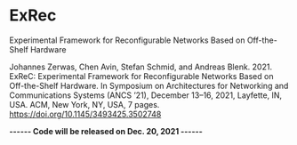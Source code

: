 # ExRec
Experimental Framework for Reconfigurable Networks Based on Off-the-Shelf Hardware

Johannes Zerwas, Chen Avin, Stefan Schmid, and Andreas Blenk. 2021. ExReC: Experimental Framework for Reconfigurable Networks Based on Off-the-Shelf Hardware. In Symposium on Architectures for Networking and Communications Systems (ANCS ’21), December 13–16, 2021, Layfette, IN, USA. ACM, New York, NY, USA, 7 pages. https://doi.org/10.1145/3493425.3502748


**------ Code will be released on Dec. 20, 2021 ------**
